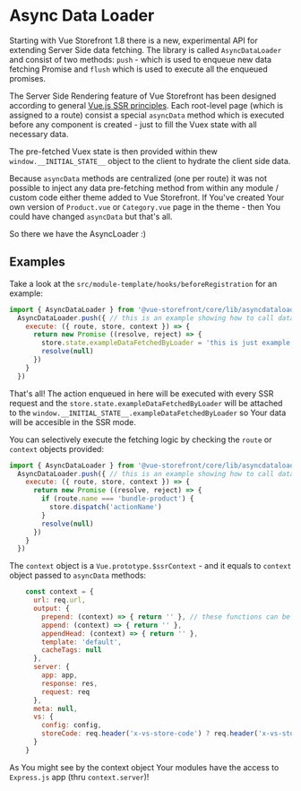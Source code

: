 # Async Data Loader

Starting with Vue Storefront 1.8 there is a new, experimental API for extending Server Side data fetching. The library is called `AsyncDataLoader` and consist of two methods: `push` - which is used to enqueue new data fetching Promise and `flush` which is used to execute all the enqueued promises.

The Server Side Rendering feature of Vue Storefront has been designed according to general [Vue.js SSR principles](https://vuejs.org/v2/guide/ssr.html). Each root-level page (which is assigned to a route) consist a special `asyncData` method which is executed before any component is created - just to fill the Vuex state with all necessary data.

The pre-fetched Vuex state is then provided  within thew `window.__INITIAL_STATE__` object to the client to hydrate the client side data. 

Because `asyncData` methods are centralized (one per route) it was not possible to inject any data pre-fetching method from within any module / custom code either theme added to Vue Storefront. If You've created Your own version of `Product.vue` or `Category.vue` page in the theme - then You could have changed `asyncData` but that's all.

So there we have the AsyncLoader :)

## Examples

Take a look at the `src/module-template/hooks/beforeRegistration` for an example:

```js
import { AsyncDataLoader } from '@vue-storefront/core/lib/asyncdataloader'
  AsyncDataLoader.push({ // this is an example showing how to call data loader from another module
    execute: ({ route, store, context }) => {
      return new Promise ((resolve, reject) => {
        store.state.exampleDataFetchedByLoader = 'this is just example data fetched by loader'
        resolve(null)
      })
    }
  })
```

That's all! The action enqueued in here will be executed with every SSR request and the `store.state.exampleDataFetchedByLoader` will be attached to the `window.__INITIAL_STATE__.exampleDataFetchedByLoader` so Your data will be accesible in the SSR mode.

You can selectively execute the fetching logic by checking the `route` or `context` objects provided:

```js
import { AsyncDataLoader } from '@vue-storefront/core/lib/asyncdataloader'
  AsyncDataLoader.push({ // this is an example showing how to call data loader from another module
    execute: ({ route, store, context }) => {
      return new Promise ((resolve, reject) => {
        if (route.name === 'bundle-product') {
          store.dispatch('actionName')
        }
        resolve(null)
      })
    }
  })
```

The `context` object is a `Vue.prototype.$ssrContext` - and it equals to `context` object passed to `asyncData` methods:

```js
    const context = {
      url: req.url,
      output: {
        prepend: (context) => { return '' }, // these functions can be replaced in the Vue components to append or prepend some content AFTER all other things are rendered. So in this function You may call: output.prepend() { return context.renderStyles() } to attach styles
        append: (context) => { return '' },
        appendHead: (context) => { return '' },
        template: 'default',
        cacheTags: null
      },
      server: {
        app: app,
        response: res,
        request: req
      },
      meta: null,
      vs: {
        config: config,
        storeCode: req.header('x-vs-store-code') ? req.header('x-vs-store-code') : process.env.STORE_CODE
      }
    }
  ```

  As You might see by the context object Your modules have the access to `Express.js` app (thru `context.server`)!
